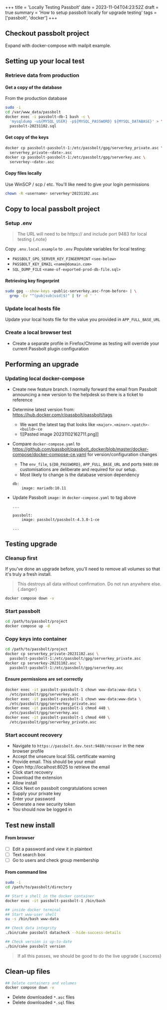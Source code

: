 +++
title = 'Locally Testing Passbolt'
date = 2023-11-04T04:23:52Z
draft = true
summary = 'How to setup passbolt locally for upgrade testing'
tags = ['passbolt', 'docker']
+++

## Checkout passbolt project

Expand with docker-compose with mailpit example.

## Setting up your local test

### Retrieve data from production

#### Get a copy of the database
From the production database

```bash
sudo -i
cd /var/www_data/passbolt
docker exec -i passbolt-db-1 bash -c \
  'mysqldump -u${MYSQL_USER} -p${MYSQL_PASSWORD} ${MYSQL_DATABASE}' > \
  passbolt-20231102.sql
```

#### Get copy of the keys
```bash
docker cp passbolt-passbolt-1:/etc/passbolt/gpg/serverkey_private.asc \
  serverkey_private-<date>.asc
docker cp passbolt-passbolt-1:/etc/passbolt/gpg/serverkey.asc \
  serverkey-<date>.asc
```

#### Copy files locally
Use WinSCP / scp / etc.  You'll like need to give your login permissions
```bash
chown -R <username> serverkey*20231102.asc
```

## Copy to local passbolt project

### Setup .env

> The URL will need to be https:// and include port 9483 for local testing
{.note}

Copy `.env.local.example` to `.env`
Populate variables for local testing:
- `PASSBOLT_GPG_SERVER_KEY_FINGERPRINT` `<see-below>`
- `PASSBOLT_KEY_EMAIL` `<name@domain.com>`
- `SQL_DUMP_FILE` `<name-of-exported-prod-db-file.sql>`

#### Retrieving key fingerprint
```bash
sudo gpg --show-keys <public-serverkey.asc-from-before> | \
  grep -Ev "^(pub|sub|uid|$)" | tr -d ' '
```

### Update local hosts file
Update your local hosts file for the value you provided in `APP_FULL_BASE_URL`

### Create a local browser test
- Create a separate profile in Firefox/Chrome as testing will override your current Passbolt plugin configuration

## Performing an upgrade

### Updating local docker-compose
- Create new feature branch. I normally forward the email from Passbolt announcing a new version to the helpdesk so there is a ticket to reference
- Determine latest version from: https://hub.docker.com/r/passbolt/passbolt/tags
    - We want the latest tag that looks like `<major>.<minor>.<patch>-<build>-ce`
    - ![[Pasted image 20231102162711.png]]

- Compare `docker-compose.yaml` to https://github.com/passbolt/passbolt_docker/blob/master/docker-compose/docker-compose-ce.yaml for version/configuration changes
    - The `env_file`, `${DB_PASSWORD}`, `APP_FULL_BASE_URL` and ports `9480:80` customisations are deliberate and required for our setup.
    - Most likely to change is the database version dependency

  ```docker
  db:
      image: mariadb:10.11
  ```

- Update Passbolt `image:` in `docker-compose.yaml` to tag above
  ```docker
  ...
  
  passbolt:
	  image: passbolt/passbolt-4.3.0-1-ce
	  
  ...
  ```


## Testing upgrade


### Cleanup first
If you've done an upgrade before, you'll need to remove all volumes so that it's truly a fresh install.


> This destroys all data without confirmation. Do not run anywhere else.
{.danger}

```bash
docker compose down -v
```

### Start passbolt
```bash
cd /path/to/passbolt/project
docker compose up -d
```

### Copy keys into container
```bash
cd /path/to/passbolt/project
docker cp serverkey_private-20231102.asc \
  passbolt-passbolt-1:/etc/passbolt/gpg/serverkey_private.asc
docker cp serverkey-20231102.asc \
  passbolt-passbolt-1:/etc/passbolt/gpg/serverkey.asc
```
#### Ensure permissions are set correctly
```bash
docker exec -it passbolt-passbolt-1 chown www-data:www-data \
  /etc/passbolt/gpg/serverkey.asc  
docker exec -it passbolt-passbolt-1 chown www-data:www-data \
  /etc/passbolt/gpg/serverkey_private.asc  
docker exec -it passbolt-passbolt-1 chmod 440 \
  /etc/passbolt/gpg/serverkey.asc  
docker exec -it passbolt-passbolt-1 chmod 440 \
  /etc/passbolt/gpg/serverkey_private.asc
```

### Start account recovery
- Navigate to `https://passbolt.dev.test:9480/recover` in the new browser profile
- Accept the unsecure local SSL certificate warning
- Provide email. This should be your email
- Open http://localhost:8025 to retrieve the email
- Click start recovery
- Download the extension
- Allow install
- Click Next on passbolt congratulations screen
- Supply your private key
- Enter your password
- Generate a new security token
- You should now be logged in

## Test new install
#### From browser
- [ ] Edit a password and view it in plaintext
- [ ] Text search box
- [ ] Go to users and check group membership

#### From command line
```bash
sudo -i
cd /path/to/passbolt/directory

## Start a shell in the docker container
docker exec -it passbolt-passbolt-1 /bin/bash

## inside docker terminal
## Start www-user shell
su -s /bin/bash www-data

## Check data integrity
./bin/cake passbolt datacheck --hide-success-details

## Check version is up-to-date
./bin/cake passbolt version
```


> If all this passes, we should be good to do the live upgrade
{.success}

## Clean-up files

```bash
## Delete containers and volumes
docker compose down -v
```
- Delete downloaded `*.asc` files
- Delete downloaded `*.sql` files
